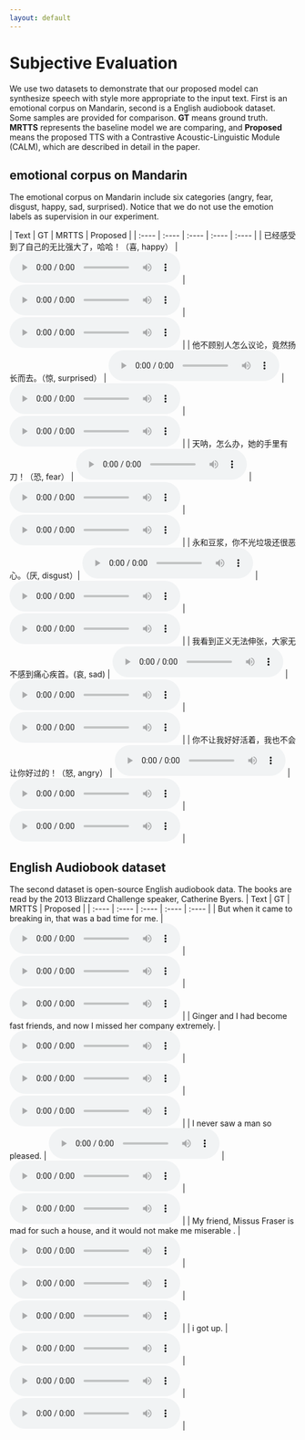 ```yaml
---
layout: default
---
```

# Subjective Evaluation 
We use two datasets to demonstrate that our proposed model can synthesize speech with style more appropriate to the input text. First is an emotional corpus on Mandarin, second is a English audiobook dataset. Some samples are provided for comparison. 
**GT** means ground truth. **MRTTS** represents the baseline model we are comparing, and **Proposed** means the proposed TTS with a Contrastive Acoustic-Linguistic Module (CALM), which are described in detail in the paper. 

## emotional corpus on Mandarin
The emotional corpus on Mandarin include six categories (angry, fear, disgust, happy, sad, surprised). Notice that we do not use the emotion labels as supervision in our experiment.

| Text | GT | MRTTS | Proposed |
| :---- | :---- | :---- | :---- | :---- |
| 已经感受到了自己的无比强大了，哈哈！（喜, happy） | <audio controls><source src="./wavs/gt/0.wav" type="audio/wav">Your browser does not support the audio element.</audio> | <audio controls><source src="./wavs/baseline/0.wav" type="audio/wav">Your browser does not support the audio element.</audio> | <audio controls><source src="./wavs/proposed/0.wav" type="audio/wav">Your browser does not support the audio element.</audio> |
| 他不顾别人怎么议论，竟然扬长而去。（惊, surprised） | <audio controls><source src="./wavs/gt/1.wav" type="audio/wav">Your browser does not support the audio element.</audio> | <audio controls><source src="./wavs/baseline/1.wav" type="audio/wav">Your browser does not support the audio element.</audio> | <audio controls><source src="./wavs/proposed/1.wav" type="audio/wav">Your browser does not support the audio element.</audio> |
| 天呐，怎么办，她的手里有刀！（恐, fear） | <audio controls><source src="./wavs/gt/2.wav" type="audio/wav">Your browser does not support the audio element.</audio> | <audio controls><source src="./wavs/baseline/2.wav" type="audio/wav">Your browser does not support the audio element.</audio> | <audio controls><source src="./wavs/proposed/2.wav" type="audio/wav">Your browser does not support the audio element.</audio> |
| 永和豆浆，你不光垃圾还很恶心。（厌, disgust）| <audio controls><source src="./wavs/gt/3.wav" type="audio/wav">Your browser does not support the audio element.</audio> | <audio controls><source src="./wavs/baseline/3.wav" type="audio/wav">Your browser does not support the audio element.</audio> | <audio controls><source src="./wavs/proposed/3.wav" type="audio/wav">Your browser does not support the audio element.</audio> |
| 我看到正义无法伸张，大家无不感到痛心疾首。(哀, sad) | <audio controls><source src="./wavs/gt/4.wav" type="audio/wav">Your browser does not support the audio element.</audio> | <audio controls><source src="./wavs/baseline/4.wav" type="audio/wav">Your browser does not support the audio element.</audio> | <audio controls><source src="./wavs/proposed/4.wav" type="audio/wav">Your browser does not support the audio element.</audio> |
| 你不让我好好活着，我也不会让你好过的！（怒, angry） | <audio controls><source src="./wavs/gt/5.wav" type="audio/wav">Your browser does not support the audio element.</audio> | <audio controls><source src="./wavs/baseline/5.wav" type="audio/wav">Your browser does not support the audio element.</audio> | <audio controls><source src="./wavs/proposed/5.wav" type="audio/wav">Your browser does not support the audio element.</audio> |

## English Audiobook dataset
The second dataset is open-source English audiobook data. The books are read by the 2013 Blizzard Challenge speaker, Catherine Byers.
| Text | GT | MRTTS | Proposed |
| :---- | :---- | :---- | :---- | :---- |
| But when it came to breaking in, that was a bad time for me. | <audio controls><source src="./wavs/gt/6.wav" type="audio/wav">Your browser does not support the audio element.</audio> | <audio controls><source src="./wavs/baseline/6.wav" type="audio/wav">Your browser does not support the audio element.</audio> | <audio controls><source src="./wavs/proposed/6.wav" type="audio/wav">Your browser does not support the audio element.</audio> |
| Ginger and I had become fast friends, and now I missed her company extremely. | <audio controls><source src="./wavs/gt/7.wav" type="audio/wav">Your browser does not support the audio element.</audio> | <audio controls><source src="./wavs/baseline/7.wav" type="audio/wav">Your browser does not support the audio element.</audio> | <audio controls><source src="./wavs/proposed/7.wav" type="audio/wav">Your browser does not support the audio element.</audio> |
| I never saw a man so pleased. | <audio controls><source src="./wavs/gt/8.wav" type="audio/wav">Your browser does not support the audio element.</audio> | <audio controls><source src="./wavs/baseline/8.wav" type="audio/wav">Your browser does not support the audio element.</audio> | <audio controls><source src="./wavs/proposed/8.wav" type="audio/wav">Your browser does not support the audio element.</audio> |
| My friend, Missus Fraser is mad for such a house, and it would not make me miserable . | <audio controls><source src="./wavs/gt/9.wav" type="audio/wav">Your browser does not support the audio element.</audio> | <audio controls><source src="./wavs/baseline/9.wav" type="audio/wav">Your browser does not support the audio element.</audio> | <audio controls><source src="./wavs/proposed/9.wav" type="audio/wav">Your browser does not support the audio element.</audio> |
| i got up. | <audio controls><source src="./wavs/gt/10.wav" type="audio/wav">Your browser does not support the audio element.</audio> | <audio controls><source src="./wavs/baseline/10.wav" type="audio/wav">Your browser does not support the audio element.</audio> | <audio controls><source src="./wavs/proposed/10.wav" type="audio/wav">Your browser does not support the audio element.</audio> |